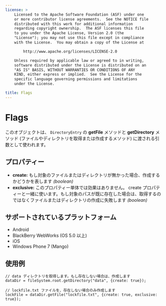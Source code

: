 ```yaml
---
license: >
    Licensed to the Apache Software Foundation (ASF) under one
    or more contributor license agreements.  See the NOTICE file
    distributed with this work for additional information
    regarding copyright ownership.  The ASF licenses this file
    to you under the Apache License, Version 2.0 (the
    "License"); you may not use this file except in compliance
    with the License.  You may obtain a copy of the License at

        http://www.apache.org/licenses/LICENSE-2.0

    Unless required by applicable law or agreed to in writing,
    software distributed under the License is distributed on an
    "AS IS" BASIS, WITHOUT WARRANTIES OR CONDITIONS OF ANY
    KIND, either express or implied.  See the License for the
    specific language governing permissions and limitations
    under the License.

title: Flags
---
```


Flags
=====

このオブジェクトは、 `DirectoryEntry` の __getFile__ メソッドと __getDirectory__ メソッド (ファイルやディレクトリを取得または作成するメソッド) に渡される引数として使われます。

プロパティー
----------

- __create:__ もし対象のファイルまたはディレクトリが無かった場合、作成するかどうかを表します _(boolean)_
- __exclusive:__ このプロパティー単体では効果はありません。 create プロパティーと一緒に使います。もし対象のパスが既に存在した場合は、取得するのではなくファイルまたはディレクトリの作成に失敗します _(boolean)_

サポートされているプラットフォーム
-------------------

- Android
- BlackBerry WebWorks (OS 5.0 以上)
- iOS
- Windows Phone 7 (Mango)

使用例
-------------

    // data ディレクトリを取得します。もし存在しない場合は、作成します
    dataDir = fileSystem.root.getDirectory("data", {create: true});

    // lockfile.txt ファイルを、存在しない場合のみ作成します
    lockFile = dataDir.getFile("lockfile.txt", {create: true, exclusive: true});
